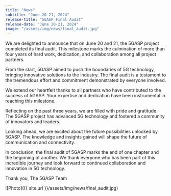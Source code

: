 ```yaml
---
title: "News"
subtitle: "June 20-21, 2024"
release-title: "5GASP Final Audit"
release-date: "June 20-21, 2024"
image: "/assets/img/news/final_audit.jpg"
---
```


We are delighted to announce that on June 20 and 21, the 5GASP project completed its final audit. This milestone marks the culmination of more than four years of hard work, dedication, and collaboration among all project partners.

From the start, 5GASP aimed to push the boundaries of 5G technology, bringing innovative solutions to the industry. The final audit is a testament to the tremendous effort and commitment demonstrated by everyone involved.

We extend our heartfelt thanks to all partners who have contributed to the success of 5GASP. Your expertise and dedication have been instrumental in reaching this milestone.

Reflecting on the past three years, we are filled with pride and gratitude. The 5GASP project has advanced 5G technology and fostered a community of innovators and leaders.

Looking ahead, we are excited about the future possibilities unlocked by 5GASP. The knowledge and insights gained will shape the future of communication and connectivity.

In conclusion, the final audit of 5GASP marks the end of one chapter and the beginning of another. We thank everyone who has been part of this incredible journey and look forward to continued collaboration and innovation in 5G technology.

Thank you,
The 5GASP Team

![Photo]({{ site.url }}/assets/img/news/final_audit.jpg)